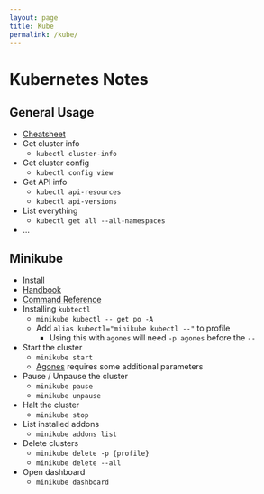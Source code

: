 ```yaml
---
layout: page
title: Kube
permalink: /kube/
---
```


# Kubernetes Notes

## General Usage

* [Cheatsheet](https://www.bluematador.com/learn/kubectl-cheatsheet)
* Get cluster info
  * `kubectl cluster-info`
* Get cluster config
  * `kubectl config view`
* Get API info
  * `kubectl api-resources`
  * `kubectl api-versions`
* List everything
  * `kubectl get all --all-namespaces`
* ... 

## Minikube

* [Install](https://minikube.sigs.k8s.io/docs/start/)
* [Handbook](https://minikube.sigs.k8s.io/docs/handbook/)
* [Command Reference](https://minikube.sigs.k8s.io/docs/commands/)
* Installing `kubtectl`
  * `minikube kubectl -- get po -A`
  * Add `alias kubectl="minikube kubectl --"` to profile
      * Using this with `agones` will need `-p agones` before the `--`
* Start the cluster
  * `minikube start`
  * [Agones](/agones) requires some additional parameters
* Pause / Unpause the cluster
  * `minikube pause`
  * `minikube unpause`
* Halt the cluster
  * `minikube stop`
* List installed addons
  * `minikube addons list`
* Delete clusters
  * `minikube delete -p {profile}`
  * `minikube delete --all`
* Open dashboard
  * `minikube dashboard`
